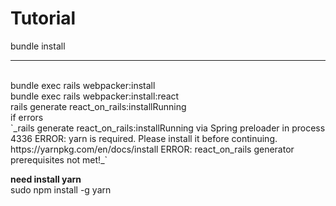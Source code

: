 # Tutorial

bundle install
<hr>
<br>
bundle exec rails webpacker:install
<br>
bundle exec rails webpacker:install:react
<br>
rails generate react_on_rails:installRunning
<br>
if errors
<br>
`_rails generate react_on_rails:installRunning via Spring preloader in process 4336
ERROR: yarn is required. Please install it before continuing. https://yarnpkg.com/en/docs/install
ERROR: react_on_rails generator prerequisites not met!_`

**need install yarn**
<br>
sudo npm install -g yarn

